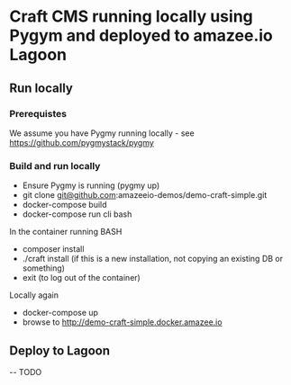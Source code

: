 # Craft CMS running locally using Pygym and deployed to amazee.io Lagoon

## Run locally 

### Prerequistes
We assume you have Pygmy running locally - see https://github.com/pygmystack/pygmy

### Build and run locally
- Ensure Pygmy is running (pygmy up)
- git clone git@github.com:amazeeio-demos/demo-craft-simple.git
- docker-compose build
- docker-compose run cli bash

In the container running BASH
- composer install
- ./craft install (if this is a new installation, not copying an existing DB or something)
- exit (to log out of the container)

Locally again
- docker-compose up
- browse to http://demo-craft-simple.docker.amazee.io

## Deploy to Lagoon
-- TODO 

